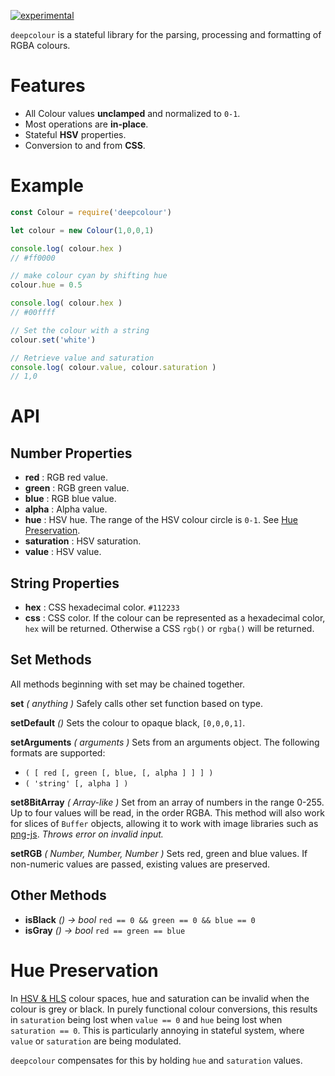 [![experimental](http://hughsk.github.io/stability-badges/dist/experimental.svg)](http://github.com/hughsk/stability-badges)

`deepcolour` is a stateful library for the parsing, processing and formatting of RGBA colours.

# Features

* All Colour values **unclamped** and normalized to `0-1`.
* Most operations are **in-place**.
* Stateful **HSV** properties.  
* Conversion to and from **CSS**.

# Example

``` javascript
const Colour = require('deepcolour')

let colour = new Colour(1,0,0,1)

console.log( colour.hex )
// #ff0000

// make colour cyan by shifting hue
colour.hue = 0.5

console.log( colour.hex )
// #00ffff

// Set the colour with a string
colour.set('white')

// Retrieve value and saturation
console.log( colour.value, colour.saturation )
// 1,0
```

# API

## Number Properties

* **red** : RGB red value.
* **green** : RGB green value.
* **blue** : RGB blue value.
* **alpha** : Alpha value.
* **hue** : HSV hue. The range of the HSV colour circle is `0-1`. See [Hue Preservation](#hue-preservation).
* **saturation** : HSV saturation.
* **value** : HSV value.

## String Properties

* **hex** : CSS hexadecimal color. `#112233`
* **css** : CSS color. If the colour can be represented as a hexadecimal color, `hex` will be returned. Otherwise a CSS `rgb()` or `rgba()` will be returned.

## Set Methods

All methods beginning with set may be chained together.

**set** *( anything )* Safely calls other set function based on type.

**setDefault** *()* Sets the colour to opaque black, `[0,0,0,1]`.

**setArguments** *( arguments )* Sets from an arguments object. The following formats are supported:
* `( [ red [, green [, blue, [, alpha ] ] ] )`
* `( 'string' [, alpha ] )`

**set8BitArray** *( Array-like )*
Set from an array of numbers in the range 0-255. Up to four values will be read, in the order RGBA. This method will also work for slices of `Buffer` objects, allowing it to work with image libraries such as [png-js](https://www.npmjs.com/package/pngjs). *Throws error on invalid input.*

**setRGB** *( Number, Number, Number )* Sets red, green and blue values. If non-numeric values are passed, existing values are preserved.



## Other Methods

* **isBlack** *() -> bool* `red == 0 && green == 0 && blue == 0`
* **isGray** *() -> bool* `red == green == blue`


# Hue Preservation

In [HSV & HLS](https://en.wikipedia.org/wiki/HSL_and_HSV) colour spaces, hue and saturation can be invalid when the colour is grey or black. In purely functional colour conversions, this results in `saturation` being lost when `value == 0` and `hue` being lost when `saturation == 0`. This is particularly annoying in stateful system, where `value` or `saturation` are being modulated.

`deepcolour` compensates for this by holding `hue` and `saturation` values.
